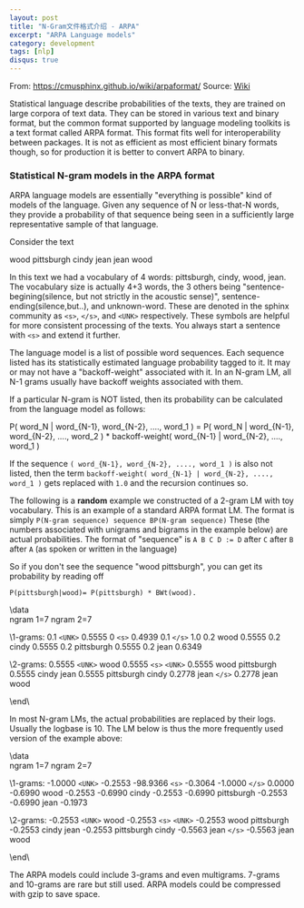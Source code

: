 ```yaml
---
layout: post
title: "N-Gram文件格式介绍 - ARPA"
excerpt: "ARPA Language models"
category: development
tags: [nlp]
disqus: true
---
```


From: https://cmusphinx.github.io/wiki/arpaformat/
Source: [Wiki](https://github.com/cmusphinx/cmusphinx.github.io/blob/master/wiki/arpaformat.md)

Statistical language describe probabilities of the texts, they are trained on
large corpora of text data. They can be stored in various text and binary
format, but the common format supported by language modeling toolkits is a text
format called ARPA format. This format fits well for interoperability between
packages. It is not as efficient as most efficient binary formats though, so
for production it is better to convert ARPA to binary.


### Statistical N-gram models in the ARPA format

ARPA language models are essentially "everything is possible" kind of models of
the language. Given any sequence of N or less-that-N words, they provide a
probability of that sequence being seen in a sufficiently large representative
sample of that language.

Consider the text


  wood pittsburgh cindy jean
  jean wood


In this text we had a vocabulary of 4 words:
pittsburgh, cindy, wood, jean. The vocabulary size is actually
4+3 words, the 3 others being "sentence-begining(silence, but not
strictly in the acoustic sense)", sentence-ending(silence,but..), and
unknown-word. These are denoted in the sphinx community as `<s>`, `</s>`, and
`<UNK>` respectively. These symbols are helpful for more consistent processing
of the texts. You always start a sentence with `<s>` and extend it further.

The language model is a list of possible word sequences. Each sequence listed
has its statistically estimated language probability tagged to it. It may or
may not have a "backoff-weight" associated with it. In an N-gram LM, all N-1
grams usually have backoff weights associated with them.

If a particular N-gram is NOT listed, then its probability can be
calculated from the language model as follows:


  P( word_N | word_{N-1}, word_{N-2}, ...., word_1 ) =
  P( word_N | word_{N-1}, word_{N-2}, ...., word_2 ) * backoff-weight(
word_{N-1} | word_{N-2}, ...., word_1 )


If the sequence `( word_{N-1}, word_{N-2}, ...., word_1 )` is also not
listed, then the term `backoff-weight( word_{N-1} | word_{N-2}, ...., word_1
)` gets replaced with `1.0` and the recursion continues so.

The following is a **random** example we constructed of a 2-gram LM with toy
vocabulary. This is an example of a standard ARPA format LM. The format is
simply `P(N-gram sequence) sequence BP(N-gram sequence)`
These (the numbers associated with unigrams and bigrams in the example  below)
are actual probabilities.
The format of "sequence" is `A B C D := D` after `C` after `B` after
`A` (as spoken or written in the language)

So if you don't see the sequence "wood pittsburgh", you can get its probability
by reading off

`P(pittsburgh|wood)= P(pittsburgh) * BWt(wood).`



  \data\
  ngram 1=7
  ngram 2=7

  \1-grams:
  0.1 `<UNK>` 0.5555
  0 `<s>`  0.4939
  0.1 `</s>`   1.0
  0.2 wood   0.5555
  0.2 cindy 0.5555
  0.2 pittsburgh    0.5555
  0.2 jean   0.6349

  \2-grams:
  0.5555 `<UNK>` wood
  0.5555 `<s>` `<UNK>`
  0.5555 wood pittsburgh
  0.5555 cindy jean
  0.5555 pittsburgh cindy
  0.2778 jean `</s>`
  0.2778 jean wood

  \end\




In most N-gram LMs, the actual probabilities are replaced by their
logs. Usually the logbase is 10. The LM below is thus the more
frequently used version of the example above:



  \data\
  ngram 1=7
  ngram 2=7

  \1-grams:
  -1.0000 `<UNK>` -0.2553
  -98.9366 `<s>`   -0.3064
  -1.0000 `</s>`   0.0000
  -0.6990 wood   -0.2553
  -0.6990 cindy -0.2553
  -0.6990 pittsburgh    -0.2553
  -0.6990 jean   -0.1973

  \2-grams:
  -0.2553 `<UNK>` wood
  -0.2553 `<s>` `<UNK>`
  -0.2553 wood pittsburgh
  -0.2553 cindy jean
  -0.2553 pittsburgh cindy
  -0.5563 jean `</s>`
  -0.5563 jean wood

  \end\



The ARPA models could include 3-grams and even multigrams. 7-grams and 10-grams
are rare but still used. ARPA models could be compressed with gzip to save
space.

